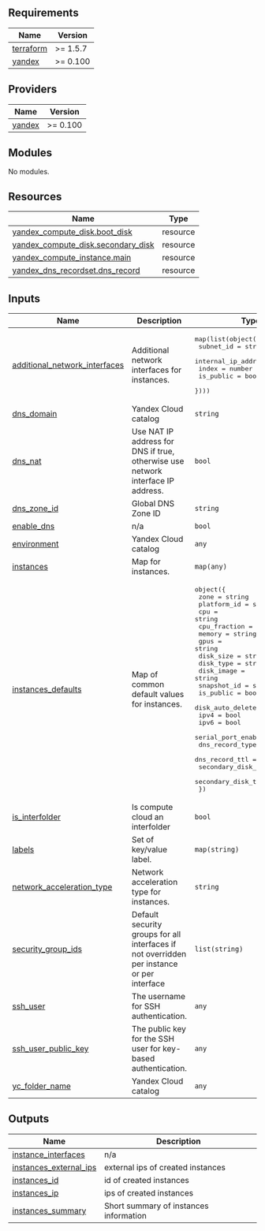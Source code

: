 <!-- BEGIN_TF_DOCS -->
## Requirements

| Name | Version |
|------|---------|
| <a name="requirement_terraform"></a> [terraform](#requirement\_terraform) | >= 1.5.7 |
| <a name="requirement_yandex"></a> [yandex](#requirement\_yandex) | >= 0.100 |

## Providers

| Name | Version |
|------|---------|
| <a name="provider_yandex"></a> [yandex](#provider\_yandex) | >= 0.100 |

## Modules

No modules.

## Resources

| Name | Type |
|------|------|
| [yandex_compute_disk.boot_disk](https://registry.terraform.io/providers/yandex-cloud/yandex/latest/docs/resources/compute_disk) | resource |
| [yandex_compute_disk.secondary_disk](https://registry.terraform.io/providers/yandex-cloud/yandex/latest/docs/resources/compute_disk) | resource |
| [yandex_compute_instance.main](https://registry.terraform.io/providers/yandex-cloud/yandex/latest/docs/resources/compute_instance) | resource |
| [yandex_dns_recordset.dns_record](https://registry.terraform.io/providers/yandex-cloud/yandex/latest/docs/resources/dns_recordset) | resource |

## Inputs

| Name | Description | Type | Default | Required |
|------|-------------|------|---------|:--------:|
| <a name="input_additional_network_interfaces"></a> [additional\_network\_interfaces](#input\_additional\_network\_interfaces) | Additional network interfaces for instances. | <pre>map(list(object({<br>    subnet_id           = string<br>    internal_ip_address = string<br>    index               = number<br>    is_public           = bool<br>  })))</pre> | `{}` | no |
| <a name="input_dns_domain"></a> [dns\_domain](#input\_dns\_domain) | Yandex Cloud catalog | `string` | `"urent.tech"` | no |
| <a name="input_dns_nat"></a> [dns\_nat](#input\_dns\_nat) | Use NAT IP address for DNS if true, otherwise use network interface IP address. | `bool` | `false` | no |
| <a name="input_dns_zone_id"></a> [dns\_zone\_id](#input\_dns\_zone\_id) | Global DNS Zone ID | `string` | `"dns5obga0t3150tv2poj"` | no |
| <a name="input_enable_dns"></a> [enable\_dns](#input\_enable\_dns) | n/a | `bool` | `true` | no |
| <a name="input_environment"></a> [environment](#input\_environment) | Yandex Cloud catalog | `any` | `null` | no |
| <a name="input_instances"></a> [instances](#input\_instances) | Map for instances. | `map(any)` | `{}` | no |
| <a name="input_instances_defaults"></a> [instances\_defaults](#input\_instances\_defaults) | Map of common default values for instances. | <pre>object({<br>    zone                = string<br>    platform_id         = string<br>    cpu                 = string<br>    cpu_fraction        = string<br>    memory              = string<br>    gpus                = string<br>    disk_size           = string<br>    disk_type           = string<br>    disk_image          = string<br>    snapshot_id         = string<br>    is_public           = bool<br>    disk_auto_delete    = bool<br>    ipv4                = bool<br>    ipv6                = bool<br>    serial_port_enable  = number<br>    dns_record_type     = string<br>    dns_record_ttl      = string<br>    secondary_disk_size = string<br>    secondary_disk_type = string<br>  })</pre> | <pre>{<br>  "cpu": "2",<br>  "cpu_fraction": "100",<br>  "disk_auto_delete": true,<br>  "disk_image": "fd8nru7hnggqhs9mkqps",<br>  "disk_size": "20",<br>  "disk_type": "network-ssd",<br>  "dns_record_ttl": "300",<br>  "dns_record_type": "A",<br>  "gpus": null,<br>  "ipv4": true,<br>  "ipv6": false,<br>  "is_public": false,<br>  "memory": "4",<br>  "platform_id": "standard-v3",<br>  "secondary_disk_size": "64",<br>  "secondary_disk_type": "network-ssd",<br>  "serial_port_enable": 0,<br>  "snapshot_id": null,<br>  "zone": "ru-central1-a"<br>}</pre> | no |
| <a name="input_is_interfolder"></a> [is\_interfolder](#input\_is\_interfolder) | Is compute cloud an interfolder | `bool` | `false` | no |
| <a name="input_labels"></a> [labels](#input\_labels) | Set of key/value label. | `map(string)` | `null` | no |
| <a name="input_network_acceleration_type"></a> [network\_acceleration\_type](#input\_network\_acceleration\_type) | Network acceleration type for instances. | `string` | `"standard"` | no |
| <a name="input_security_group_ids"></a> [security\_group\_ids](#input\_security\_group\_ids) | Default security groups for all interfaces if not overridden per instance or per interface | `list(string)` | `[]` | no |
| <a name="input_ssh_user"></a> [ssh\_user](#input\_ssh\_user) | The username for SSH authentication. | `any` | n/a | yes |
| <a name="input_ssh_user_public_key"></a> [ssh\_user\_public\_key](#input\_ssh\_user\_public\_key) | The public key for the SSH user for key-based authentication. | `any` | n/a | yes |
| <a name="input_yc_folder_name"></a> [yc\_folder\_name](#input\_yc\_folder\_name) | Yandex Cloud catalog | `any` | `null` | no |

## Outputs

| Name | Description |
|------|-------------|
| <a name="output_instance_interfaces"></a> [instance\_interfaces](#output\_instance\_interfaces) | n/a |
| <a name="output_instances_external_ips"></a> [instances\_external\_ips](#output\_instances\_external\_ips) | external ips of created instances |
| <a name="output_instances_id"></a> [instances\_id](#output\_instances\_id) | id of created instances |
| <a name="output_instances_ip"></a> [instances\_ip](#output\_instances\_ip) | ips of created instances |
| <a name="output_instances_summary"></a> [instances\_summary](#output\_instances\_summary) | Short summary of instances information |
<!-- END_TF_DOCS -->